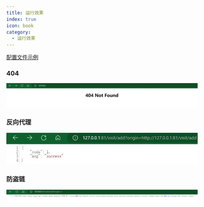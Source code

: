 ```yaml
---
title: 运行效果
index: true
icon: book
category:
  - 运行效果
---
```


<Share colorful />

[配置文件示例](./config.md)

### 404

![](markdown-images/image-1.png)

### 反向代理

![](markdown-images/image.png)

### 防盗链

![](markdown-images/image-5.png)

<Bottom />
